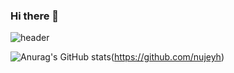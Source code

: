 ### Hi there 👋

<!--
**lky8967/lky8967** is a ✨ _special_ ✨ repository because its `README.md` (this file) appears on your GitHub profile.

Here are some ideas to get you started:

- 🔭 I’m currently working on ...
- 🌱 I’m currently learning ...
- 👯 I’m looking to collaborate on ...
- 🤔 I’m looking for help with ...
- 💬 Ask me about ...
- 📫 How to reach me: ...
- 😄 Pronouns: ...
- ⚡ Fun fact: ...
-->

![header](https://capsule-render.vercel.app/api?type=waving&color=gradient&height=250&section=header&text=Hyejun%20&fontSize=70&&fontAlign=15&&fontAlignY=45&desc=Front-end%20Developer&descAlign=15&descAlignY=65&descSize=24)

![Anurag's GitHub stats](https://github-readme-stats.vercel.app/api?username=nujeyh&hide=stars)(https://github.com/nujeyh)
